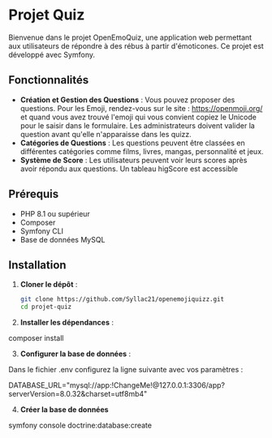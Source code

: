 # Projet Quiz

Bienvenue dans le projet OpenEmoQuiz, une application web permettant aux utilisateurs de répondre à des rébus à partir d'émoticones. Ce projet est développé avec Symfony.

## Fonctionnalités

- **Création et Gestion des Questions** : Vous pouvez proposer des questions. Pour les Emoji, rendez-vous sur le site : https://openmoji.org/ et quand vous avez trouvé l'emoji qui vous convient copiez le Unicode pour le saisir dans le formulaire. Les administrateurs doivent valider la question avant qu'elle n'apparaisse dans les quizz.
- **Catégories de Questions** : Les questions peuvent être classées en différentes catégories comme films, livres, mangas, personnalité et jeux.
- **Système de Score** : Les utilisateurs peuvent voir leurs scores après avoir répondu aux questions. Un tableau higScore est accessible

## Prérequis

- PHP 8.1 ou supérieur
- Composer
- Symfony CLI
- Base de données MySQL

## Installation

1. **Cloner le dépôt** :

   ```bash
   git clone https://github.com/Syllac21/openemojiquizz.git
   cd projet-quiz

2. **Installer les dépendances** :

composer install

3. **Configurer la base de données** :

Dans le fichier .env configurez la ligne suivante avec vos paramètres :

DATABASE_URL="mysql://app:!ChangeMe!@127.0.0.1:3306/app?serverVersion=8.0.32&charset=utf8mb4"

4. **Créer la base de données**

symfony console doctrine\:database\:create